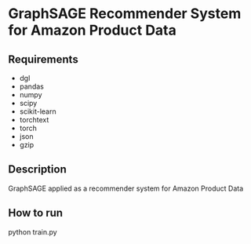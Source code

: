 # GraphSAGE Recommender System for Amazon Product Data

## Requirements

- dgl
- pandas
- numpy
- scipy
- scikit-learn
- torchtext
- torch
- json
- gzip

## Description

GraphSAGE applied as a recommender system for Amazon Product Data

## How to run

python train.py 
